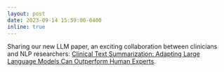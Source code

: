 ```yaml
---
layout: post
date: 2023-09-14 15:59:00-0400
inline: true
---
```


Sharing our new LLM paper, an exciting collaboration between clinicians and NLP researchers: [Clinical Text Summarization: Adapting Large Language Models Can Outperform Human Experts](https://stanfordmimi.github.io/clin-summ/).
